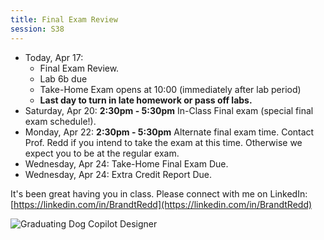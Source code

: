```yaml
---
title: Final Exam Review
session: S38
---
```


* Today, Apr 17:
    * Final Exam Review.
    * Lab 6b due
    * Take-Home Exam opens at 10:00 (immediately after lab period)
    * **Last day to turn in late homework or pass off labs.**
* Saturday, Apr 20: **2:30pm - 5:30pm** In-Class Final exam (special final exam schedule!).
* Monday, Apr 22: **2:30pm - 5:30pm** Alternate final exam time. Contact Prof. Redd if you intend to take the exam at this time. Otherwise we expect you to be at the regular exam.
* Wednesday, Apr 24: Take-Home Final Exam Due.
* Wednesday, Apr 24: Extra Credit Report Due.

It's been great having you in class. Please connect with me on LinkedIn: [https://linkedin.com/in/BrandtRedd](https://linkedin.com/in/BrandtRedd)

![Graduating Dog](images/GradWestie.png)
Copilot Designer
